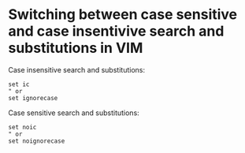 # Switching between case sensitive and case insentivive search and substitutions in VIM

Case insensitive search and substitutions:

```vim
set ic
" or
set ignorecase
```

Case sensitive search and substitutions:

```vim
set noic
" or
set noignorecase
```

